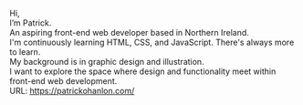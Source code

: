 Hi, <br />
I’m Patrick. <br />
An aspiring front-end web developer based in Northern Ireland. <br />
I'm continuously learning HTML, CSS, and JavaScript. There's always more to learn.  <br />
My background is in graphic design and illustration.  <br />
I want to explore the space where design and functionality meet within front-end web development.   <br />
URL: https://patrickohanlon.com/

<!---
patrickohanlondev/patrickohanlondev is a ✨ special ✨ repository because its `README.md` (this file) appears on your GitHub profile.
You can click the Preview link to take a look at your changes.
--->
